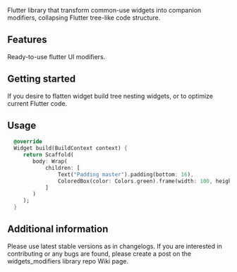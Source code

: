 <!--
This README describes the package. If you publish this package to pub.dev,
this README's contents appear on the landing page for your package.

For information about how to wri
[writing package pages](https://dart.dev/guides/libraries/writing-package-pagte a good package README, see the guide fores).

For general information about developing packages, see the Dart guide for
[creating packages](https://dart.dev/guides/libraries/create-library-packages)
and the Flutter guide for
[developing packages and plugins](https://flutter.dev/developing-packages).
-->

Flutter library that transform common-use widgets into companion modifiers, collapsing Flutter tree-like code structure.

## Features

Ready-to-use flutter UI modifiers.

## Getting started

If you desire to flatten widget build tree nesting widgets, or to optimize current Flutter code.

## Usage

```dart
  @override
  Widget build(BuildContext context) {
     return Scaffold(
        body: Wrap(
            children: [
                Text("Padding master").padding(bottom: 16),
                ColoredBox(color: Colors.green).frame(width: 100, height: 160)
            ]
        )
     );
  }
```

## Additional information
Please use latest stable versions as in changelogs.
If you are interested in contributing or any bugs are found, please create a post on the widgets_modifiers library repo Wiki page.  
